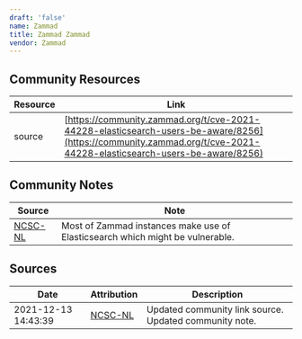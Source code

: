 ```yaml
---
draft: 'false'
name: Zammad
title: Zammad Zammad
vendor: Zammad
---
```



## Community Resources
| Resource | Link |
| --- | --- |
| source | [https://community.zammad.org/t/cve-2021-44228-elasticsearch-users-be-aware/8256](https://community.zammad.org/t/cve-2021-44228-elasticsearch-users-be-aware/8256) |

## Community Notes
| Source | Note |
| --- | --- |
| [NCSC-NL](https://github.com/NCSC-NL/log4shell/blob/main/software/README.md) | Most of Zammad instances make use of Elasticsearch which might be vulnerable. |

## Sources
| Date | Attribution | Description |
| --- | --- | --- |
| 2021-12-13 14:43:39 | [NCSC-NL](https://github.com/NCSC-NL/log4shell/blob/main/software/README.md) | Updated community link source. Updated community note.  |
